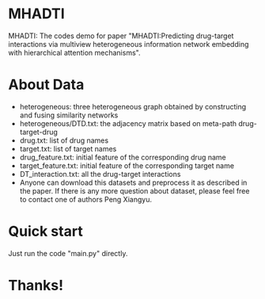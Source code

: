 # MHADTI
MHADTI: The codes demo for paper "MHADTI:Predicting drug-target interactions via multiview heterogeneous information network embedding with hierarchical attention mechanisms".

# About Data
* heterogeneous: three heterogeneous graph obtained by constructing and fusing similarity networks
* heterogeneous/DTD.txt: the adjacency matrix based on meta-path drug-target-drug
* drug.txt: list of drug names
* target.txt: list of target names
* drug_feature.txt: initial feature of the corresponding drug name
* target_feature.txt: initial feature of the corresponding target name
* DT_interaction.txt: all the drug-target interactions
* Anyone can download this datasets and preprocess it as described in the paper. If there is any more question about dataset, please feel free to contact one of authors Peng Xiangyu.

# Quick start
Just run the code "main.py" directly.

# Thanks!
